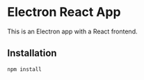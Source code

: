 # Electron React App

This is an Electron app with a React frontend.

## Installation

```bash
npm install
